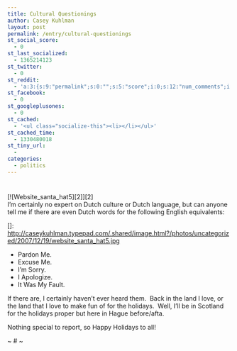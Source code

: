 ```yaml
---
title: Cultural Questionings
author: Casey Kuhlman
layout: post
permalink: /entry/cultural-questionings
st_social_score:
  - 0
st_last_socialized:
  - 1365214123
st_twitter:
  - 0
st_reddit:
  - 'a:3:{s:9:"permalink";s:0:"";s:5:"score";i:0;s:12:"num_comments";i:0;}'
st_facebook:
  - 0
st_googleplusones:
  - 0
st_cached:
  - '<ul class="socialize-this"><li></li></ul>'
st_cached_time:
  - 1330480018
st_tiny_url:
  - 
categories:
  - politics
---
```

# 

[![Website_santa_hat5][2]][2]  
I’m certainly no expert on Dutch culture or Dutch language, but can anyone tell me if there are even Dutch words for the following English equivalents:  

 []: http://caseykuhlman.typepad.com/.shared/image.html?/photos/uncategorized/2007/12/19/website_santa_hat5.jpg

*   Pardon Me.
*   Excuse Me.
*   I’m Sorry.
*   I Apologize.
*   It Was My Fault.

If there are, I certainly haven’t ever heard them.  Back in the land I love, or the land that I love to make fun of for the holidays.  Well, I’ll be in Scotland for the holidays proper but here in Hague before/afta.  

Nothing special to report, so Happy Holidays to all!

~ # ~